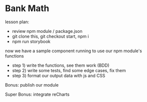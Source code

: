 # Bank Math

lesson plan:

- review npm module / package.json
- git clone this, git checkout start, npm i
- npm run storybook

now we have a sample component running to use our npm module's functions

- step 1) write the functions, see them work (BDD)
- step 2) write some tests, find some edge cases, fix them
- step 3) format our output data with js and CSS

Bonus: publish our module

Super Bonus: integrate reCharts